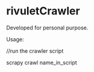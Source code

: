 # rivuletCrawler
Developed for personal purpose.

Usage:

//run the crawler script

scrapy crawl name_in_script
